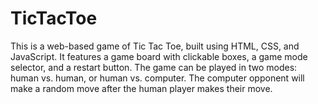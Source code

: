 # TicTacToe
This is a web-based game of Tic Tac Toe, built using HTML, CSS, and JavaScript. It features a game board with clickable boxes, a game mode selector, and a restart button. The game can be played in two modes: human vs. human, or human vs. computer. The computer opponent will make a random move after the human player makes their move. 
